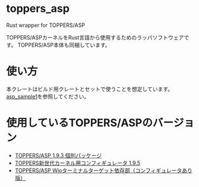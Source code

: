 # toppers_asp
Rust wrapper for TOPPERS/ASP

TOPPERS/ASPカーネルをRust言語から使用するためのラッパソフトウェアです。
TOPPERS/ASP本体も同梱しています。

# 使い方

本クレートはビルド用クレートとセットで使うことを想定しています。
[asp_sample1](https://github.com/s-meika/asp_sample1)を参照してください。

# 使用しているTOPPERS/ASPのバージョン

- [TOPPERS/ASP 1.9.3 個別パッケージ](https://toppers.jp/asp-d-download.html)
- [TOPPERS新世代カーネル用コンフィギュレータ 1.9.5](https://toppers.jp/cfg-download.html)
- [TOPPERS/ASP Wioターミナルターゲット依存部（コンフィギュレータあり版）](https://dev.toppers.jp/trac_user/contrib/browser/asp_wio_terminal)

